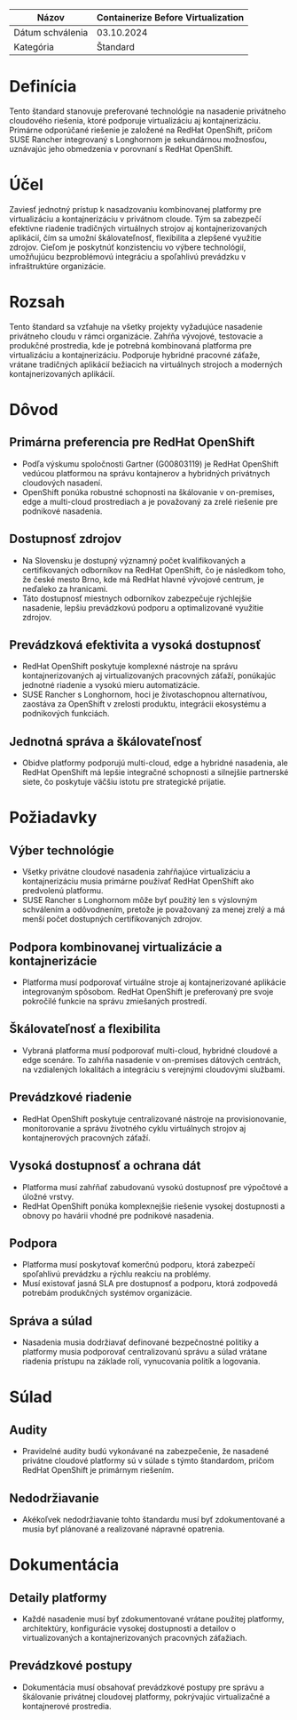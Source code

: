 | Názov | Containerize Before Virtualization |
|-|-|
| Dátum schválenia | 03.10.2024 |
| Kategória | Štandard |

# Definícia

Tento štandard stanovuje preferované technológie na nasadenie privátneho cloudového riešenia, ktoré podporuje virtualizáciu aj kontajnerizáciu. Primárne odporúčané riešenie je založené na RedHat OpenShift, pričom SUSE Rancher integrovaný s Longhornom je sekundárnou možnosťou, uznávajúc jeho obmedzenia v porovnaní s RedHat OpenShift.

# Účel

Zaviesť jednotný prístup k nasadzovaniu kombinovanej platformy pre virtualizáciu a kontajnerizáciu v privátnom cloude. Tým sa zabezpečí efektívne riadenie tradičných virtuálnych strojov aj kontajnerizovaných aplikácií, čím sa umožní škálovateľnosť, flexibilita a zlepšené využitie zdrojov. Cieľom je poskytnúť konzistenciu vo výbere technológií, umožňujúcu bezproblémovú integráciu a spoľahlivú prevádzku v infraštruktúre organizácie.

# Rozsah

Tento štandard sa vzťahuje na všetky projekty vyžadujúce nasadenie privátneho cloudu v rámci organizácie. Zahŕňa vývojové, testovacie a produkčné prostredia, kde je potrebná kombinovaná platforma pre virtualizáciu a kontajnerizáciu. Podporuje hybridné pracovné záťaže, vrátane tradičných aplikácií bežiacich na virtuálnych strojoch a moderných kontajnerizovaných aplikácií.

# Dôvod

## Primárna preferencia pre RedHat OpenShift

- Podľa výskumu spoločnosti Gartner (G00803119) je RedHat OpenShift vedúcou platformou na správu kontajnerov a hybridných privátnych cloudových nasadení.
- OpenShift ponúka robustné schopnosti na škálovanie v on-premises, edge a multi-cloud prostrediach a je považovaný za zrelé riešenie pre podnikové nasadenia.

## Dostupnosť zdrojov

- Na Slovensku je dostupný významný počet kvalifikovaných a certifikovaných odborníkov na RedHat OpenShift, čo je následkom toho, že české mesto Brno, kde má RedHat hlavné vývojové centrum, je neďaleko za hranicami.
- Táto dostupnosť miestnych odborníkov zabezpečuje rýchlejšie nasadenie, lepšiu prevádzkovú podporu a optimalizované využitie zdrojov.

## Prevádzková efektivita a vysoká dostupnosť

- RedHat OpenShift poskytuje komplexné nástroje na správu kontajnerizovaných aj virtualizovaných pracovných záťaží, ponúkajúc jednotné riadenie a vysokú mieru automatizácie.
- SUSE Rancher s Longhornom, hoci je životaschopnou alternatívou, zaostáva za OpenShift v zrelosti produktu, integrácii ekosystému a podnikových funkciách.

## Jednotná správa a škálovateľnosť

- Obidve platformy podporujú multi-cloud, edge a hybridné nasadenia, ale RedHat OpenShift má lepšie integračné schopnosti a silnejšie partnerské siete, čo poskytuje väčšiu istotu pre strategické prijatie.

# Požiadavky

## Výber technológie

- Všetky privátne cloudové nasadenia zahŕňajúce virtualizáciu a kontajnerizáciu musia primárne používať RedHat OpenShift ako predvolenú platformu.
- SUSE Rancher s Longhornom môže byť použitý len s výslovným schválením a odôvodnením, pretože je považovaný za menej zrelý a má menší počet dostupných certifikovaných zdrojov.

## Podpora kombinovanej virtualizácie a kontajnerizácie

- Platforma musí podporovať virtuálne stroje aj kontajnerizované aplikácie integrovaným spôsobom. RedHat OpenShift je preferovaný pre svoje pokročilé funkcie na správu zmiešaných prostredí.

## Škálovateľnosť a flexibilita

- Vybraná platforma musí podporovať multi-cloud, hybridné cloudové a edge scenáre. To zahŕňa nasadenie v on-premises dátových centrách, na vzdialených lokalitách a integráciu s verejnými cloudovými službami.

## Prevádzkové riadenie

- RedHat OpenShift poskytuje centralizované nástroje na provisionovanie, monitorovanie a správu životného cyklu virtuálnych strojov aj kontajnerových pracovných záťaží.

## Vysoká dostupnosť a ochrana dát

- Platforma musí zahŕňať zabudovanú vysokú dostupnosť pre výpočtové a úložné vrstvy.
- RedHat OpenShift ponúka komplexnejšie riešenie vysokej dostupnosti a obnovy po havárii vhodné pre podnikové nasadenia.

## Podpora

- Platforma musí poskytovať komerčnú podporu, ktorá zabezpečí spoľahlivú prevádzku a rýchlu reakciu na problémy.
- Musí existovať jasná SLA pre dostupnosť a podporu, ktorá zodpovedá potrebám produkčných systémov organizácie.

## Správa a súlad

- Nasadenia musia dodržiavať definované bezpečnostné politiky a platformy musia podporovať centralizovanú správu a súlad vrátane riadenia prístupu na základe rolí, vynucovania politík a logovania.

# Súlad

## Audity

- Pravidelné audity budú vykonávané na zabezpečenie, že nasadené privátne cloudové platformy sú v súlade s týmto štandardom, pričom RedHat OpenShift je primárnym riešením.

## Nedodržiavanie

- Akékoľvek nedodržiavanie tohto štandardu musí byť zdokumentované a musia byť plánované a realizované nápravné opatrenia.

# Dokumentácia

## Detaily platformy

- Každé nasadenie musí byť zdokumentované vrátane použitej platformy, architektúry, konfigurácie vysokej dostupnosti a detailov o virtualizovaných a kontajnerizovaných pracovných záťažiach.

## Prevádzkové postupy

- Dokumentácia musí obsahovať prevádzkové postupy pre správu a škálovanie privátnej cloudovej platformy, pokrývajúc virtualizačné a kontajnerové prostredia.
